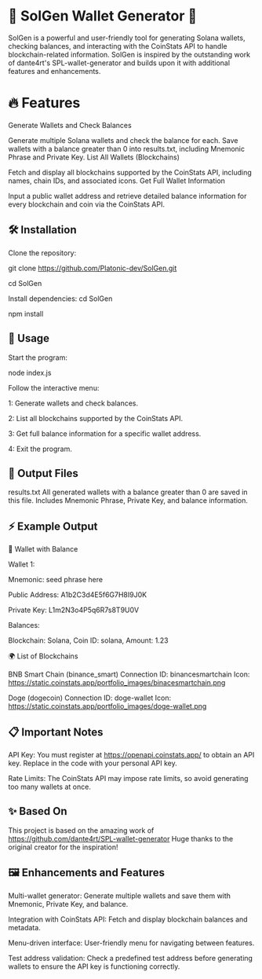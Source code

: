 
# 🌟 SolGen Wallet Generator 🌟

SolGen is a powerful and user-friendly tool for generating Solana wallets, checking balances, and interacting with the CoinStats API to handle blockchain-related information. SolGen is inspired by the outstanding work of dante4rt's SPL-wallet-generator and builds upon it with additional features and enhancements.




# 🔥 Features

Generate Wallets and Check Balances

Generate multiple Solana wallets and check the balance for each.
Save wallets with a balance greater than 0 into results.txt, including Mnemonic Phrase and Private Key.
List All Wallets (Blockchains)

Fetch and display all blockchains supported by the CoinStats API, including names, chain IDs, and associated icons.
Get Full Wallet Information

Input a public wallet address and retrieve detailed balance information for every blockchain and coin via the CoinStats API.

## 🛠️ Installation

Clone the repository:

git clone https://github.com/Platonic-dev/SolGen.git


cd SolGen

Install dependencies: 
cd SolGen

npm install
## 🚀 Usage
Start the program:

node index.js

Follow the interactive menu:

1: Generate wallets and check balances.

2: List all blockchains supported by the CoinStats API.

3: Get full balance information for a specific wallet address.

4: Exit the program.
## 📂 Output Files

results.txt
All generated wallets with a balance greater than 0 are saved in this file. Includes Mnemonic Phrase, Private Key, and balance information.
## ⚡ Example Output

🤑 Wallet with Balance

Wallet 1:

Mnemonic: seed phrase here

Public Address: A1b2C3d4E5f6G7H8I9J0K

Private Key: L1m2N3o4P5q6R7s8T9U0V

Balances:

Blockchain: Solana, Coin ID: solana, Amount: 1.23

🌍  List of Blockchains

 BNB Smart Chain (binance_smart)
   Connection ID: binancesmartchain
   Icon: https://static.coinstats.app/portfolio_images/binacesmartchain.png

 Doge (dogecoin)
   Connection ID: doge-wallet
   Icon: https://static.coinstats.app/portfolio_images/doge-wallet.png
## 📋 Important Notes

API Key: You must register at https://openapi.coinstats.app/ to obtain an API key. Replace <Your API Key> in the code with your personal API key.

Rate Limits: The CoinStats API may impose rate limits, so avoid generating too many wallets at once.
## ✨ Based On

This project is based on the amazing work of https://github.com/dante4rt/SPL-wallet-generator Huge thanks to the original creator for the inspiration!


## 🖼️ Enhancements and Features

Multi-wallet generator: Generate multiple wallets and save them with Mnemonic, Private Key, and balance.

Integration with CoinStats API: Fetch and display blockchain balances and metadata.

Menu-driven interface: User-friendly menu for navigating between features.

Test address validation: Check a predefined test address before generating wallets to ensure the API key is functioning correctly.